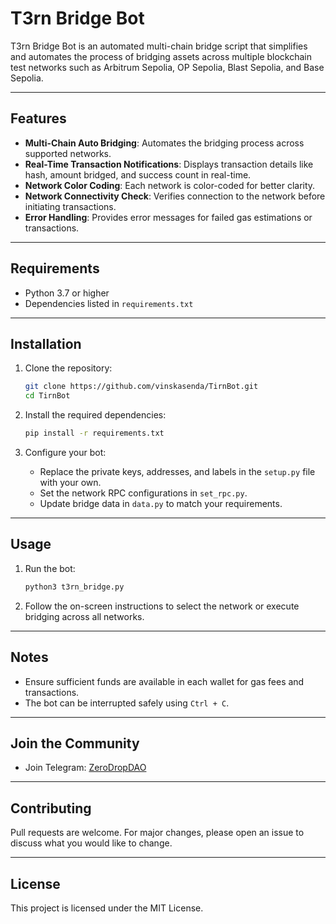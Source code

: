 # T3rn Bridge Bot

T3rn Bridge Bot is an automated multi-chain bridge script that simplifies and automates the process of bridging assets across multiple blockchain test networks such as Arbitrum Sepolia, OP Sepolia, Blast Sepolia, and Base Sepolia.

---

## Features

- **Multi-Chain Auto Bridging**: Automates the bridging process across supported networks.
- **Real-Time Transaction Notifications**: Displays transaction details like hash, amount bridged, and success count in real-time.
- **Network Color Coding**: Each network is color-coded for better clarity.
- **Network Connectivity Check**: Verifies connection to the network before initiating transactions.
- **Error Handling**: Provides error messages for failed gas estimations or transactions.

---

## Requirements

- Python 3.7 or higher
- Dependencies listed in `requirements.txt`

---

## Installation

1. Clone the repository:
    ```bash
    git clone https://github.com/vinskasenda/TirnBot.git
    cd TirnBot
    ```

2. Install the required dependencies:
    ```bash
    pip install -r requirements.txt
    ```

3. Configure your bot:
    - Replace the private keys, addresses, and labels in the `setup.py` file with your own.
    - Set the network RPC configurations in `set_rpc.py`.
    - Update bridge data in `data.py` to match your requirements.

---

## Usage

1. Run the bot:
    ```bash
    python3 t3rn_bridge.py
    ```

2. Follow the on-screen instructions to select the network or execute bridging across all networks.

---

## Notes

- Ensure sufficient funds are available in each wallet for gas fees and transactions.
- The bot can be interrupted safely using `Ctrl + C`.

---

## Join the Community

- Join Telegram: [ZeroDropDAO](https://t.me/ZeroDropDAO)

---

## Contributing

Pull requests are welcome. For major changes, please open an issue to discuss what you would like to change.

---

## License

This project is licensed under the MIT License.
